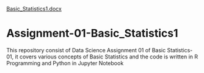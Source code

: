 [Basic_Statistics1.docx](https://github.com/PriyankaKadale/Assignment-01-Basic_Statistics1/files/7137696/Basic_Statistics1.docx)
# Assignment-01-Basic_Statistics1
This repository consist of Data Science Assignment 01 of Basic Statistics-01, it covers various concepts of Basic Statistics and the code is written in R Programming and Python in Jupyter Notebook
